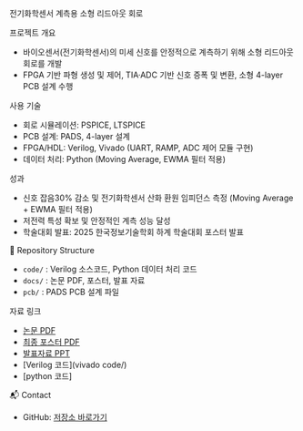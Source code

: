  전기화학센서 계측용 소형 리드아웃 회로

 프로젝트 개요
- 바이오센서(전기화학센서)의 미세 신호를 안정적으로 계측하기 위해 소형 리드아웃 회로를 개발
- FPGA 기반 파형 생성 및 제어, TIA·ADC 기반 신호 증폭 및 변환, 소형 4-layer PCB 설계 수행



 사용 기술
- 회로 시뮬레이션: PSPICE, LTSPICE
- PCB 설계: PADS, 4-layer 설계
- FPGA/HDL: Verilog, Vivado (UART, RAMP, ADC 제어 모듈 구현)
- 데이터 처리: Python (Moving Average, EWMA 필터 적용)


성과
- 신호 잡음30% 감소 및 전기화학센서 산화 환원 임피던스 측정 (Moving Average + EWMA 필터 적용)
- 저전력 특성 확보 및 안정적인 계측 성능 달성
- 학술대회 발표: 2025 한국정보기술학회 하계 학술대회 포스터 발표


📂 Repository Structure
- `code/` : Verilog 소스코드, Python 데이터 처리 코드
- `docs/` : 논문 PDF, 포스터, 발표 자료
- `pcb/` : PADS PCB 설계 파일


자료 링크
- [논문 PDF](한국정보기술학회_논문.pdf)  
- [최종 포스터 PDF](포스터_신화윤_최종.pdf)  
- [발표자료 PPT](전기화학센서_리드아웃회로정리.pptx)  
- [Verilog 코드](vivado code/)
- [python 코드]



📬 Contact

- GitHub: [저장소 바로가기](https://github.com/wayoon-03/-/tree/main)


